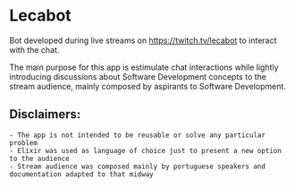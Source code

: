 # Lecabot

Bot developed during live streams on https://twitch.tv/lecabot to interact with the chat.

The main purpose for this app is estimulate chat interactions while lightly introducing discussions
about Software Development concepts to the stream audience, mainly composed by aspirants to Software Development.

## Disclaimers:

    - The app is not intended to be reusable or solve any particular problem
    - Elixir was used as language of choice just to present a new option to the audience
    - Stream audience was composed mainly by portuguese speakers and documentation adapted to that midway

